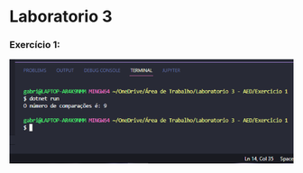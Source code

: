 # **Laboratorio 3**

### Exercício 1:
![ex1](https://github.com/AED-PCO/lab-aed-pco-2022-2-gabriellaxdantas/blob/ef35c045756459332bddb933049a191e044d8adc/relatorio/Laboratorio%203/img/Captura%20de%20Tela%20(269).png)